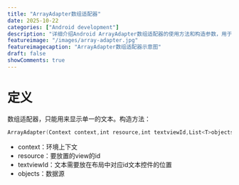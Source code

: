 ```yaml
---
title: "ArrayAdapter数组适配器"
date: 2025-10-22
categories: ["Android development"]
description: "详细介绍Android ArrayAdapter数组适配器的使用方法和构造参数，用于显示单一文本的列表"
featureimage: "/images/array-adapter.jpg"
featureimagecaption: "ArrayAdapter数组适配器示意图"
draft: false
showComments: true
---
```


# 定义
数组适配器，只能用来显示单一的文本。构造方法：
```kotlin
ArrayAdapter(Context context,int resource,int textviewId,List<T>objects)
```
- context：环境上下文
- resource：要放置的view的id
- textviewId：文本需要放在布局中对应id文本控件的位置
- objects：数据源 